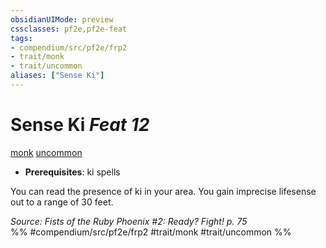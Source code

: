 ```yaml
---
obsidianUIMode: preview
cssclasses: pf2e,pf2e-feat
tags:
- compendium/src/pf2e/frp2
- trait/monk
- trait/uncommon
aliases: ["Sense Ki"]
---
```

# Sense Ki  *Feat 12*  
[monk](rules/traits/monk.md "Monk Class Trait")  [uncommon](rules/traits/uncommon.md "Uncommon Rarity Trait")  

- **Prerequisites**: ki spells

You can read the presence of ki in your area. You gain imprecise lifesense out to a range of 30 feet.

*Source: Fists of the Ruby Phoenix #2: Ready? Fight! p. 75*  
%% #compendium/src/pf2e/frp2 #trait/monk #trait/uncommon %%